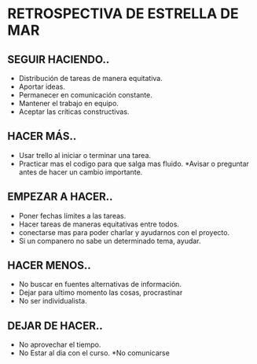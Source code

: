 # RETROSPECTIVA DE ESTRELLA DE MAR

## SEGUIR HACIENDO..

* Distribución de tareas de manera equitativa.
* Aportar ideas.
* Permanecer en comunicación constante.
* Mantener el trabajo en equipo.
* Aceptar las críticas constructivas.

## HACER MÁS..

* Usar trello al iniciar o terminar una tarea.
* Practicar mas el codigo para que salga mas fluido.
*Avisar o preguntar antes de hacer un cambio importante.

## EMPEZAR A HACER..

* Poner fechas límites a las tareas.
* Hacer tareas de maneras equitativas entre todos. 
* conectarse mas para poder charlar y ayudarnos con el proyecto. 
* Si un companero no sabe un determinado tema, ayudar.
## HACER MENOS..

* No buscar en fuentes alternativas de información.
* Dejar para ultimo momento las cosas, procrastinar 
* No ser individualista.


## DEJAR DE HACER..

* No aprovechar el tiempo.
* No Estar al dia con el curso.
*No comunicarse 
